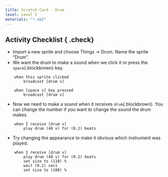 ```yaml
---
title: Scratch Card - Drum
level: Level 5
materials: "*.sb2"
---
```


## Activity Checklist { .check}

+ Import a new sprite and choose Things -> Drum. Name the sprite “Drum”.
+ We want the drum to make a sound when we click it or press the `space`{.blockbrown} key.
```blocks
    when this sprite clicked
        broadcast [drum v]

    when [space v] key pressed
        broadcast [drum v]
```

+ Now we need to make a sound when it receives `drum`{.blockbrown}. You can change the number if you want to change the sound the drum makes.
```blocks
    when I receive [drum v]
        play drum (48 v) for (0.2) beats
```

+ Try changing the appearance to make it obvious which instrument was played.
```blocks
    when I receive [drum v]
        play drum (48 v) for (0.2) beats
        set size to (110) %
        wait (0.1) secs
        set size to (100) %
```
